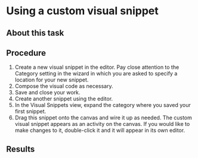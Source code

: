 <!-- image -->

# Using a custom visual snippet

## About this task

## Procedure

1. Create a new visual snippet in the editor. Pay
close attention to the Category setting in
the wizard in which you are asked to specify a location for your new
snippet.
2. Compose the visual code as necessary.
3. Save and close your work.
4. Create another snippet using the editor.
5. In the Visual Snippets view, expand the category where
you saved your first snippet.
6. Drag this snippet onto the canvas and wire it up as needed.
The custom visual snippet appears as an activity on the canvas.
If you would like to make changes to it, double-click it and it will
appear in its own editor.

## Results